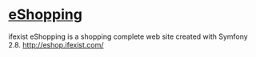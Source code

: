 <a href=""><h1>eShopping</h1></a>
ifexist eShopping is a shopping complete web site created with Symfony 2.8. http://eshop.ifexist.com/

